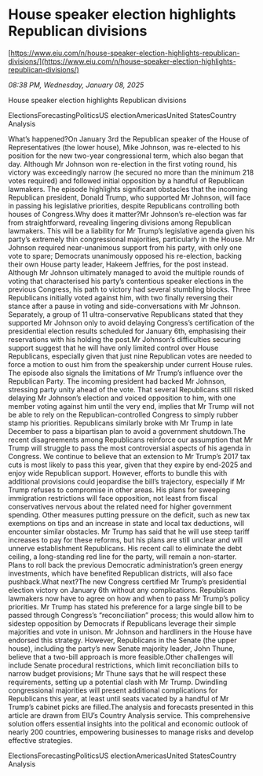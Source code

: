 # House speaker election highlights Republican divisions

[https://www.eiu.com/n/house-speaker-election-highlights-republican-divisions/](https://www.eiu.com/n/house-speaker-election-highlights-republican-divisions/)

*08:38 PM, Wednesday, January 08, 2025*

House speaker election highlights Republican divisions

ElectionsForecastingPoliticsUS electionAmericasUnited StatesCountry Analysis

What’s happened?On January 3rd the Republican speaker of the House of Representatives (the lower house), Mike Johnson, was re-elected to his position for the new two-year congressional term, which also began that day. Although Mr Johnson won re-election in the first voting round, his victory was exceedingly narrow (he secured no more than the minimum 218 votes required) and followed initial opposition by a handful of Republican lawmakers. The episode highlights significant obstacles that the incoming Republican president, Donald Trump, who supported Mr Johnson, will face in passing his legislative priorities, despite Republicans controlling both houses of Congress.Why does it matter?Mr Johnson’s re-election was far from straightforward, revealing lingering divisions among Republican lawmakers. This will be a liability for Mr Trump’s legislative agenda given his party’s extremely thin congressional majorities, particularly in the House. Mr Johnson required near-unanimous support from his party, with only one vote to spare; Democrats unanimously opposed his re-election, backing their own House party leader, Hakeem Jeffries, for the post instead. Although Mr Johnson ultimately managed to avoid the multiple rounds of voting that characterised his party’s contentious speaker elections in the previous Congress, his path to victory had several stumbling blocks. Three Republicans initially voted against him, with two finally reversing their stance after a pause in voting and side-conversations with Mr Johnson. Separately, a group of 11 ultra-conservative Republicans stated that they supported Mr Johnson only to avoid delaying Congress’s certification of the presidential election results scheduled for January 6th, emphasising their reservations with his holding the post.Mr Johnson’s difficulties securing support suggest that he will have only limited control over House Republicans, especially given that just nine Republican votes are needed to force a motion to oust him from the speakership under current House rules. The episode also signals the limitations of Mr Trump’s influence over the Republican Party. The incoming president had backed Mr Johnson, stressing party unity ahead of the vote. That several Republicans still risked delaying Mr Johnson’s election and voiced opposition to him, with one member voting against him until the very end, implies that Mr Trump will not be able to rely on the Republican-controlled Congress to simply rubber stamp his priorities. Republicans similarly broke with Mr Trump in late December to pass a bipartisan plan to avoid a government shutdown.The recent disagreements among Republicans reinforce our assumption that Mr Trump will struggle to pass the most controversial aspects of his agenda in Congress. We continue to believe that an extension to Mr Trump’s 2017 tax cuts is most likely to pass this year, given that they expire by end-2025 and enjoy wide Republican support. However, efforts to bundle this with additional provisions could jeopardise the bill’s trajectory, especially if Mr Trump refuses to compromise in other areas. His plans for sweeping immigration restrictions will face opposition, not least from fiscal conservatives nervous about the related need for higher government spending. Other measures putting pressure on the deficit, such as new tax exemptions on tips and an increase in state and local tax deductions, will encounter similar obstacles. Mr Trump has said that he will use steep tariff increases to pay for these reforms, but his plans are still unclear and will unnerve establishment Republicans. His recent call to eliminate the debt ceiling, a long-standing red line for the party, will remain a non-starter. Plans to roll back the previous Democratic administration’s green energy investments, which have benefited Republican districts, will also face pushback.What next?The new Congress certified Mr Trump’s presidential election victory on January 6th without any complications. Republican lawmakers now have to agree on how and when to pass Mr Trump’s policy priorities. Mr Trump has stated his preference for a large single bill to be passed through Congress’s “reconciliation” process; this would allow him to sidestep opposition by Democrats if Republicans leverage their simple majorities and vote in unison. Mr Johnson and hardliners in the House have endorsed this strategy. However, Republicans in the Senate (the upper house), including the party’s new Senate majority leader, John Thune, believe that a two-bill approach is more feasible.Other challenges will include Senate procedural restrictions, which limit reconciliation bills to narrow budget provisions; Mr Thune says that he will respect these requirements, setting up a potential clash with Mr Trump. Dwindling congressional majorities will present additional complications for Republicans this year, at least until seats vacated by a handful of Mr Trump’s cabinet picks are filled.The analysis and forecasts presented in this article are drawn from EIU’s Country Analysis service. This comprehensive solution offers essential insights into the political and economic outlook of nearly 200 countries, empowering businesses to manage risks and develop effective strategies.

ElectionsForecastingPoliticsUS electionAmericasUnited StatesCountry Analysis

